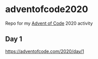 # adventofcode2020
Repo for my [Advent of Code](https://adventofcode.com/) 2020 activity

## Day 1
https://adventofcode.com/2020/day/1
